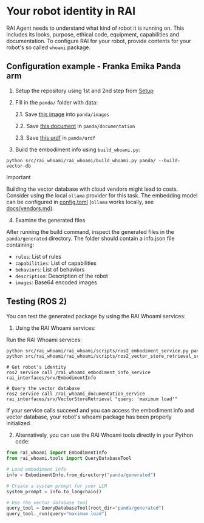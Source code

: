 # Your robot identity in RAI

RAI Agent needs to understand what kind of robot it is running on.
This includes its looks, purpose, ethical code, equipment, capabilities and documentation.
To configure RAI for your robot, provide contents for your robot's so called `whoami` package.

## Configuration example - Franka Emika Panda arm

1. Setup the repository using 1st and 2nd step from [Setup](../README.md#setup)

2. Fill in the `panda/` folder with data:

   2.1. Save [this image](https://robodk.com/robot/img/Franka-Emika-Panda-robot.png) into `panda/images`

   2.2. Save [this document](https://github.com/user-attachments/files/16417196/Franka.Emika.Panda.robot.-.RoboDK.pdf) in `panda/documentation`

   2.3. Save [this urdf](https://github.com/frankaemika/franka_ros/blob/develop/franka_description/robots/panda/panda.urdf.xacro) in `panda/urdf`

3. Build the embodiment info using `build_whoami.py`:

```shell
python src/rai_whoami/rai_whoami/build_whoami.py panda/ --build-vector-db
```

> [!IMPORTANT]
> Building the vector database with cloud vendors might lead to costs. Consider using the
> local `ollama` provider for this task. The embedding model can be configured in
> [config.toml](../config.toml) (`ollama` works locally, see [docs/vendors.md](./vendors.md#ollama)).

4. Examine the generated files

After running the build command, inspect the generated files in the `panda/generated` directory. The folder should contain a info.json file containing:

- `rules`: List of rules
- `capabilities`: List of capabilities
- `behaviors`: List of behaviors
- `description`: Description of the robot
- `images`: Base64 encoded images

## Testing (ROS 2)

You can test the generated package by using the RAI Whoami services:

1. Using the RAI Whoami services:

Run the RAI Whoami services:

```bash
python src/rai_whoami/rai_whoami/scripts/ros2_embodiment_service.py panda/ &
python src/rai_whoami/rai_whoami/scripts/ros2_vector_store_retrieval_service.py panda/
```

```shell
# Get robot's identity
ros2 service call /rai_whoami_embodiment_info_service rai_interfaces/srv/EmbodimentInfo

# Query the vector database
ros2 service call /rai_whoami_documentation_service rai_interfaces/srv/VectorStoreRetrieval "query: 'maximum load'"
```

If your service calls succeed and you can access the embodiment info and vector database, your robot's whoami package has been properly initialized.

2. Alternatively, you can use the RAI Whoami tools directly in your Python code:

```python
from rai_whoami import EmbodimentInfo
from rai_whoami.tools import QueryDatabaseTool

# Load embodiment info
info = EmbodimentInfo.from_directory("panda/generated")

# Create a system prompt for your LLM
system_prompt = info.to_langchain()

# Use the vector database tool
query_tool = QueryDatabaseTool(root_dir="panda/generated")
query_tool._run(query="maximum load")
```
